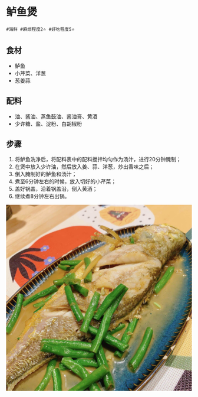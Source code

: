 # 鲈鱼煲

```
#海鲜 #麻烦程度2⭐️ #好吃程度5⭐️
```

## 食材

- 鲈鱼
- 小芹菜、洋葱
- 葱姜蒜

## 配料

- 油、酱油、蒸鱼鼓油、酱油膏、黄酒
- 少许糖、盐、淀粉、白胡椒粉

## 步骤

1. 将鲈鱼洗净后，将配料表中的配料搅拌均匀作为汤汁，进行20分钟腌制；
2. 在煲中放入少许油，然后放入姜、蒜、洋葱，炒出香味之后；
3. 倒入腌制好的鲈鱼和汤汁；
4. 煮至6分钟左右的时候，放入切好的小芹菜；
5. 盖好锅盖，沿着锅盖沿，倒入黄酒；
6. 继续煮8分钟左右出锅。

![](../_images/dahuangyu.jpg ':loading=lazy')
